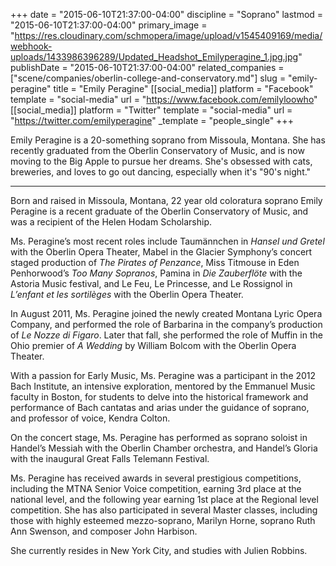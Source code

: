 +++
date = "2015-06-10T21:37:00-04:00"
discipline = "Soprano"
lastmod = "2015-06-10T21:37:00-04:00"
primary_image = "https://res.cloudinary.com/schmopera/image/upload/v1545409169/media/webhook-uploads/1433986396289/Updated_Headshot_Emilyperagine_1.jpg.jpg"
publishDate = "2015-06-10T21:37:00-04:00"
related_companies = ["scene/companies/oberlin-college-and-conservatory.md"]
slug = "emily-peragine"
title = "Emily Peragine"
[[social_media]]
platform = "Facebook"
template = "social-media"
url = "https://www.facebook.com/emilyloowho"
[[social_media]]
platform = "Twitter"
template = "social-media"
url = "https://twitter.com/emilyperagine"
_template = "people_single"
+++

Emily Peragine is a 20-something soprano from Missoula, Montana. She has recently graduated from the Oberlin Conservatory of Music, and is now moving to the Big Apple to pursue her dreams. She's obsessed with cats, breweries, and loves to go out dancing, especially when it's "90's night."  

***

Born and raised in Missoula, Montana, 22 year old coloratura soprano Emily Peragine is a recent graduate of the Oberlin Conservatory of Music, and was a recipient of the Helen Hodam Scholarship.  

Ms. Peragine’s most recent roles include Taumännchen in *Hansel und Gretel* with the Oberlin Opera Theater, Mabel in the Glacier Symphony’s concert staged production of *The Pirates of Penzance*,  Miss Titmouse in Eden Penhorwood’s *Too Many Sopranos*, Pamina in *Die Zauberflöte* with the Astoria Music festival, and Le Feu, Le Princesse, and Le Rossignol in *L’enfant et les sortilèges* with the Oberlin Opera Theater.

In August 2011, Ms. Peragine joined the newly created Montana Lyric Opera Company, and performed the role of Barbarina in the company’s production of *Le Nozze di Figaro*. Later that fall, she performed the role of Muffin in the Ohio premier of *A Wedding* by William Bolcom with the Oberlin Opera Theater.

With a passion for Early Music, Ms. Peragine was a participant in the 2012 Bach Institute, an intensive exploration, mentored by the Emmanuel Music faculty in Boston, for students to delve into the historical framework and performance of Bach cantatas and arias under the guidance of soprano, and professor of voice, Kendra Colton.  

On the concert stage, Ms. Peragine has performed as soprano soloist in Handel’s Messiah with the Oberlin Chamber orchestra, and Handel’s Gloria with the inaugural Great Falls Telemann Festival.

Ms. Peragine has received awards in several prestigious competitions, including the MTNA Senior Voice competition, earning 3rd place at the national level, and the following year earning 1st place at the Regional level competition. She has also participated in several Master classes, including those with highly esteemed mezzo-soprano, Marilyn Horne, soprano Ruth Ann Swenson, and composer John Harbison.

She currently resides in New York City, and studies with Julien Robbins.
